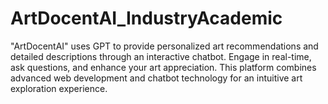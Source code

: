 # ArtDocentAI_IndustryAcademic
"ArtDocentAI" uses GPT to provide personalized art recommendations and detailed descriptions through an interactive chatbot. Engage in real-time, ask questions, and enhance your art appreciation. This platform combines advanced web development and chatbot technology for an intuitive art exploration experience.
